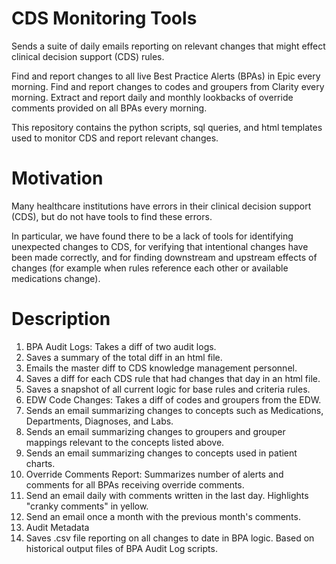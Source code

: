 # CDS Monitoring Tools

Sends a suite of daily emails reporting on relevant changes that might effect clinical decision support (CDS) rules.

Find and report changes to all live Best Practice Alerts (BPAs) in Epic every morning.
Find and report changes to codes and groupers from Clarity every morning.
Extract and report daily and monthly lookbacks of override comments provided on all BPAs every morning.

This repository contains the python scripts, sql queries, and html templates used to monitor CDS and report relevant changes.

# Motivation
Many healthcare institutions have errors in their clinical decision support (CDS), but do not have tools to find these errors. 

In particular, we have found there to be a lack of tools for identifying unexpected changes to CDS, for verifying that intentional changes have been made correctly, and for finding downstream and upstream effects of changes (for example when rules reference each other or available medications change).


# Description
1. BPA Audit Logs: Takes a diff of two audit logs. 
  1. Saves a summary of the total diff in an html file.
  2. Emails the master diff to CDS knowledge management personnel.
  3. Saves a diff for each CDS rule that had changes that day in an html file.
  4. Saves a snapshot of all current logic for base rules and criteria rules.
2. EDW Code Changes: Takes a diff of codes and groupers from the EDW.
  1. Sends an email summarizing changes to concepts such as Medications, Departments, Diagnoses, and Labs.
  2. Sends an email summarizing changes to groupers and grouper mappings relevant to the concepts listed above.
  3. Sends an email summarizing changes to concepts used in patient charts.
3. Override Comments Report: Summarizes number of alerts and comments for all BPAs receiving override comments.
  1. Send an email daily with comments written in the last day. Highlights "cranky comments" in yellow.
  2. Send an email once a month with the previous month's comments.
4. Audit Metadata
  1. Saves .csv file reporting on all changes to date in BPA logic. Based on historical output files of BPA Audit Log scripts.
